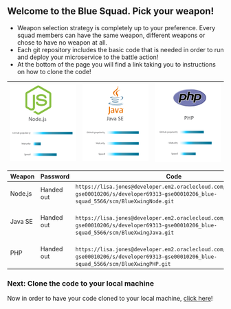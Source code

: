 ## Welcome to the Blue Squad. Pick your weapon! ##

+ Weapon selection strategy is completely up to your preference. Every squad members can have the same weapon, different weapons or chose to have no weapon at all.
+ Each git repository includes the basic code that is needed in order to run and deploy your microservice to the battle action!
+ At the bottom of the page you will find a link taking you to instructions on how to clone the code!

| ![Red Squad](nodejs.png)  | ![Blue Squad](javase.png) | ![Black Squad](php.png) |
|:---:|:---:|:---:|

| Weapon        | Password     | Code  |
| ------------- |-------------| -----|
| Node.js      | Handed out | ``` https://lisa.jones@developer.em2.oraclecloud.com/developer69313-gse00010206/s/developer69313-gse00010206_blue-squad_5566/scm/BlueXwingNode.git ``` |
| Java SE      | Handed out      |   ```  https://lisa.jones@developer.em2.oraclecloud.com/developer69313-gse00010206/s/developer69313-gse00010206_blue-squad_5566/scm/BlueXwingJava.git ``` |
| PHP | Handed out      |  ```  https://lisa.jones@developer.em2.oraclecloud.com/developer69313-gse00010206/s/developer69313-gse00010206_blue-squad_5566/scm/BlueXwingPHP.git ``` |

### Next: Clone the code to your local machine ###

Now in order to have your code cloned to your local machine, [click here](../clonecode.md)!
